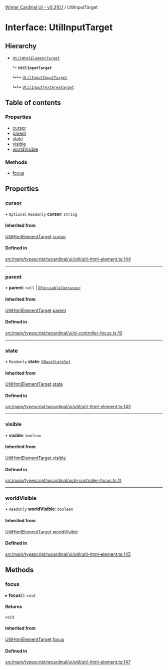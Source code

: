 [Winter Cardinal UI - v0.310.1](../index.md) / UtilInputTarget

# Interface: UtilInputTarget

## Hierarchy

- [`UtilHtmlElementTarget`](UtilHtmlElementTarget.md)

  ↳ **`UtilInputTarget`**

  ↳↳ [`UtilInputInputTarget`](UtilInputInputTarget.md)

  ↳↳ [`UtilInputTextAreaTarget`](UtilInputTextAreaTarget.md)

## Table of contents

### Properties

- [cursor](UtilInputTarget.md#cursor)
- [parent](UtilInputTarget.md#parent)
- [state](UtilInputTarget.md#state)
- [visible](UtilInputTarget.md#visible)
- [worldVisible](UtilInputTarget.md#worldvisible)

### Methods

- [focus](UtilInputTarget.md#focus)

## Properties

### cursor

• `Optional` `Readonly` **cursor**: `string`

#### Inherited from

[UtilHtmlElementTarget](UtilHtmlElementTarget.md).[cursor](UtilHtmlElementTarget.md#cursor)

#### Defined in

[src/main/typescript/wcardinal/ui/util/util-html-element.ts:144](https://github.com/winter-cardinal/winter-cardinal-ui/blob/v0.310.1/src/main/typescript/wcardinal/ui/util/util-html-element.ts#L144)

___

### parent

• **parent**: ``null`` \| [`DFocusableContainer`](DFocusableContainer.md)

#### Inherited from

[UtilHtmlElementTarget](UtilHtmlElementTarget.md).[parent](UtilHtmlElementTarget.md#parent)

#### Defined in

[src/main/typescript/wcardinal/ui/d-controller-focus.ts:10](https://github.com/winter-cardinal/winter-cardinal-ui/blob/v0.310.1/src/main/typescript/wcardinal/ui/d-controller-focus.ts#L10)

___

### state

• `Readonly` **state**: [`DBaseStateSet`](DBaseStateSet.md)

#### Inherited from

[UtilHtmlElementTarget](UtilHtmlElementTarget.md).[state](UtilHtmlElementTarget.md#state)

#### Defined in

[src/main/typescript/wcardinal/ui/util/util-html-element.ts:143](https://github.com/winter-cardinal/winter-cardinal-ui/blob/v0.310.1/src/main/typescript/wcardinal/ui/util/util-html-element.ts#L143)

___

### visible

• **visible**: `boolean`

#### Inherited from

[UtilHtmlElementTarget](UtilHtmlElementTarget.md).[visible](UtilHtmlElementTarget.md#visible)

#### Defined in

[src/main/typescript/wcardinal/ui/d-controller-focus.ts:11](https://github.com/winter-cardinal/winter-cardinal-ui/blob/v0.310.1/src/main/typescript/wcardinal/ui/d-controller-focus.ts#L11)

___

### worldVisible

• `Readonly` **worldVisible**: `boolean`

#### Inherited from

[UtilHtmlElementTarget](UtilHtmlElementTarget.md).[worldVisible](UtilHtmlElementTarget.md#worldvisible)

#### Defined in

[src/main/typescript/wcardinal/ui/util/util-html-element.ts:145](https://github.com/winter-cardinal/winter-cardinal-ui/blob/v0.310.1/src/main/typescript/wcardinal/ui/util/util-html-element.ts#L145)

## Methods

### focus

▸ **focus**(): `void`

#### Returns

`void`

#### Inherited from

[UtilHtmlElementTarget](UtilHtmlElementTarget.md).[focus](UtilHtmlElementTarget.md#focus)

#### Defined in

[src/main/typescript/wcardinal/ui/util/util-html-element.ts:147](https://github.com/winter-cardinal/winter-cardinal-ui/blob/v0.310.1/src/main/typescript/wcardinal/ui/util/util-html-element.ts#L147)
